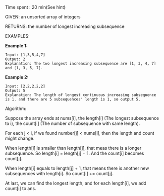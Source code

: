 Time spent :  20 min(See hint)

GIVEN: an unsorted array of integers

RETURNS: the number of longest increasing subsequence

EXAMPLES:

**Example 1:**

```
Input: [1,3,5,4,7]
Output: 2
Explanation: The two longest increasing subsequence are [1, 3, 4, 7] and [1, 3, 5, 7].
```

**Example 2:**

```
Input: [2,2,2,2,2]
Output: 5
Explanation: The length of longest continuous increasing subsequence is 1, and there are 5 subsequences' length is 1, so output 5. 
```

Algorithm:

Suppose the array ends at nums[i], the length[i] (The longest subsequence to i), the count[i] (The number of subsequence with same length).

For each j < i, if we found number[j] < nums[i], then the length and count might change.

When length[i] is smaller than length[j], that meas there is a longer subsequence. So length[i] = length[j] + 1. And the count[i] becomes count[j].

When length[i] equals to length[j] + 1, that means there is another new subsequences  with length[i]. So count[i] += count[j].

At last, we can find the longest length, and for each length[i], we add count[i] to ans.